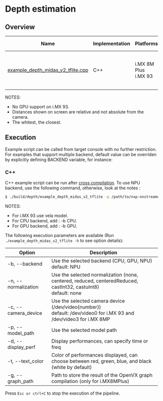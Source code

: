 # Depth estimation

## Overview
Name | Implementation | Platforms | Model | ML engine | Backend | Features
--- | --- | --- | --- | --- | --- | ---
[example_depth_midas_v2_tflite.cpp](./cpp/example_depth_midas_v2_tflite.cpp) | C++ | i.MX 8M Plus <br> i.MX 93 | Midas v2 | TFLite | NPU (default)<br>GPU<br>CPU<br> | camera<br>gst-launch<br>custom C++ decoding

NOTES:
* No GPU support on i.MX 93.
* Distances shown on screen are relative and not absolute from the camera.
* The whitest, the closest.

## Execution
Example script can be called from target console with no further restriction. For examples that support multiple backend, default value can be overriden by explicitly defining BACKEND variable, for instance:
### C++
C++ example script can be run after [cross compilation](../). To use NPU backend, use the following command, otherwise, look at the notes :
```bash
$ ./build/depth/example_depth_midas_v2_tflite -p /path/to/nxp-nnstreamer-examples/downloads/models/depth/midas_2_1_small_int8_quant.tflite
```
NOTES:
* For i.MX 93 use vela model.
* For CPU backend, add : -b CPU.
* For GPU backend, add : -b GPU.

The following execution parameters are available (Run ``` ./example_depth_midas_v2_tflite -h``` to see option details):

Option | Description
--- | ---
-b, --backend | Use the selected backend (CPU, GPU, NPU)<br> default: NPU
-n, --normalization | Use the selected normalization (none, centered, reduced, centeredReduced, castInt32, castuInt8)<br> default: none
-c, --camera_device | Use the selected camera device (/dev/video{number})<br>default: /dev/video0 for i.MX 93 and /dev/video3 for i.MX 8MP
-p, --model_path | Use the selected model path
-d, --display_perf |Display performances, can specify time or freq
-t, --text_color | Color of performances displayed, can choose between red, green, blue, and black (white by default)
-g, --graph_path | Path to store the result of the OpenVX graph compilation (only for i.MX8MPlus)

Press ```Esc or ctrl+C``` to stop the execution of the pipeline.